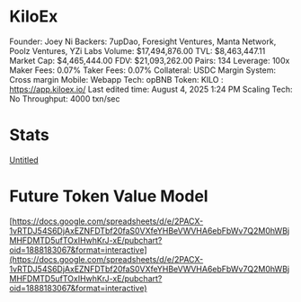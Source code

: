 # KiloEx

Founder: Joey Ni
Backers: 7upDao, Foresight Ventures, Manta Network, Poolz Ventures, YZi Labs
Volume: $17,494,876.00
TVL: $8,463,447.11
Market Cap: $4,465,444.00
FDV: $21,093,262.00
Pairs: 134
Leverage: 100x
Maker Fees: 0.07%
Taker Fees: 0.07%
Collateral: USDC
Margin System: Cross margin
Mobile: Webapp
Tech: opBNB
Token: KILO
: https://app.kiloex.io/
Last edited time: August 4, 2025 1:24 PM
Scaling Tech: No
Throughput: 4000 txn/sec

# Stats

[Untitled](KiloEx%202450ef85b758814f94cae6110b137470/Untitled%202450ef85b75881ac9d3ff30a1b7ea3d3.csv)

# Future Token Value Model

[https://docs.google.com/spreadsheets/d/e/2PACX-1vRTDJ54S6DjAxEZNFDTbf20faS0VXfeYHBeVWVHA6ebFbWv7Q2M0hWBjMHFDMTD5ufTOxIHwhKrJ-xE/pubchart?oid=1888183067&format=interactive](https://docs.google.com/spreadsheets/d/e/2PACX-1vRTDJ54S6DjAxEZNFDTbf20faS0VXfeYHBeVWVHA6ebFbWv7Q2M0hWBjMHFDMTD5ufTOxIHwhKrJ-xE/pubchart?oid=1888183067&format=interactive)